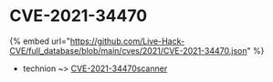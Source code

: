 # CVE-2021-34470
{% embed url="https://github.com/Live-Hack-CVE/full_database/blob/main/cves/2021/CVE-2021-34470.json" %}

* technion ~> [CVE-2021-34470scanner](https://www.alice-snow.ru/2021/database/cve-2021-34470/cve-2021-34470scanner-technion)